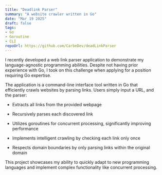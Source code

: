 ```yaml
---
title: "Deadlink Parser"
summary: "A website crawler written in Go"
date: "Mar 19 2025"
draft: false
tags:
- Go
- Goroutine
- CLI
repoUrl: https://github.com/CarbeDev/deadLinkParser
---
```


I recently developed a web link parser application to demonstrate my language-agnostic programming abilities. Despite not having prior experience with Go, I took on this challenge when applying for a position requiring Go expertise.

The application is a command-line interface tool written in Go that efficiently crawls websites by parsing links.
Users simply input a URL, and the parser:

- Extracts all links from the provided webpage

- Recursively parses each discovered link

- Utilizes goroutines for concurrent processing, significantly improving performance

- Implements intelligent crawling by checking each link only once

- Respects domain boundaries by only parsing links within the original domain

This project showcases my ability to quickly adapt to new programming languages and implement complex functionality like concurrent processing. 
